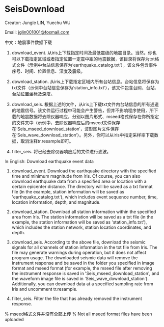 # SeisDownload
Creator: Jungle LIN, Yuechu WU

Email: jglin001001@foxmail.com

中文：地震事件数据下载
1. download_event.  从iris上下载指定时间及最低震级的地震目录。当然，你也可以下载指定区域或者指定位置一定震中距的地震数据，该目录将保存为txt格式文件（示例中台站信息保存为‘earthquake_catalog.txt’），该文件包含事件序号、时间、位置信息、深度及震级。
   
2. download_station.  从iris上下载指定区域内所有台站信息。台站信息将保存为txt文件（示例中台站信息保存为‘station_info.txt’），该文件包含台网、台站、台站位置坐标及深度。
   
3. download_seis.  根据上述的文件，从iris上下载txt文件内台站信息的所有通道的地震信号。该文件运行过程中可能会产生警告，但并不影响程序使用，所下载的地震数据将去除仪器响应，分别以图片形式、mseed格式保存在你所指定的文件夹中（示例中，去除仪器响应后的mseed文件保存在‘Seis_mseed_download_station’，波形图片文件保存在‘Seis_wave_download_station’）。另外，你可以从iris中指定采样率下载数据，取消注释tr.resample即可。
   
4. filter_seis.  将已经去除仪器响应后的文件进行滤波。

In English: Download earthquake event data
1. download_event. Download the earthquake directory with the specified time and minimum magnitude from Iris. Of course, you can also download earthquake data from a specified area or location with a certain epicenter distance. The directory will be saved as a txt format file (in the example, station information will be saved as 'earthquake_catalog.txt'), which includes event sequence number, time, location information, depth, and magnitude.
   
2. download_station. Download all station information within the specified area from Iris. The station information will be saved as a txt file (in the example, the station information will be saved as 'station_info.txt'), which includes the station network, station location coordinates, and depth.

3. download_seis. According to the above file, download the seismic signals for all channels of station information in the txt file from Iris. The file may generate warnings during operation, but it does not affect program usage. The downloaded seismic data will remove the instrument response and be saved in the folder you specified in image format and mseed format (for example, the mseed file after removing the instrument response is saved in 'Seis_mseed_download_station', and the waveform image file is saved in 'Seis_wave_download_station'). Additionally, you can download data at a specified sampling rate from Iris and uncomment tr.resample.
   
4. filter_seis. Filter the file that has already removed the instrument response.

% mseed格式文件并没有全部上传
% Not all mseed format files have been uploaded
